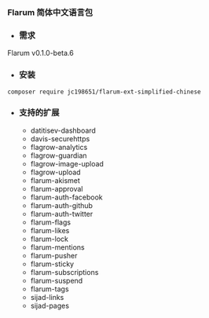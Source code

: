### Flarum 简体中文语言包

- ### 需求
Flarum v0.1.0-beta.6

- ### 安装
```
composer require jc198651/flarum-ext-simplified-chinese
```

- ### 支持的扩展
	- datitisev-dashboard
	- davis-securehttps
	- flagrow-analytics
	- flagrow-guardian
	- flagrow-image-upload
	- flagrow-upload
	- flarum-akismet
	- flarum-approval
	- flarum-auth-facebook
	- flarum-auth-github
	- flarum-auth-twitter
	- flarum-flags
	- flarum-likes
	- flarum-lock
	- flarum-mentions
	- flarum-pusher
	- flarum-sticky
	- flarum-subscriptions
	- flarum-suspend
	- flarum-tags
	- sijad-links
	- sijad-pages
